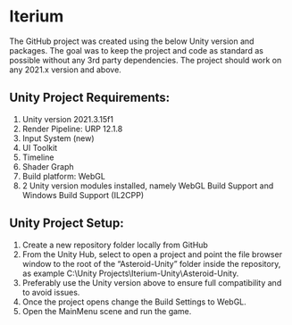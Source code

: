 # Iterium

The GitHub project was created using the below Unity version and packages. The goal was to keep the project and code as standard as possible without any 3rd party dependencies. The project should work on any 2021.x version and above.

## Unity Project Requirements:

1) Unity version 2021.3.15f1
2) Render Pipeline: URP 12.1.8
3) Input System (new)
4) UI Toolkit
5) Timeline
6) Shader Graph
7) Build platform: WebGL
8) 2 Unity version modules installed, namely WebGL Build Support and Windows Build Support (IL2CPP)

## Unity Project Setup:

1) Create a new repository folder locally from GitHub
2) From the Unity Hub, select to open a project and point the file browser window to the root of the “Asteroid-Unity” folder inside the repository, as example C:\Unity Projects\Iterium-Unity\Asteroid-Unity. 
3) Preferably use the Unity version above to ensure full compatibility and to avoid issues.
4) Once the project opens change the Build Settings to WebGL.
5) Open the MainMenu scene and run the game.
